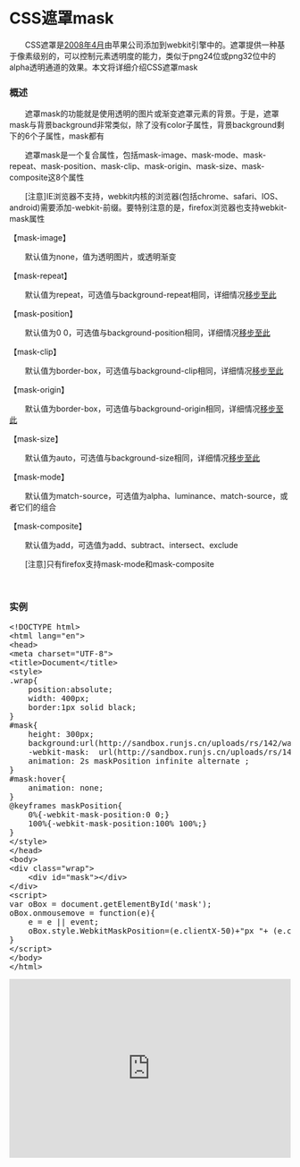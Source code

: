 # CSS遮罩mask

　　CSS遮罩是[2008年4月](https://www.webkit.org/blog/181/css-masks)由苹果公司添加到webkit引擎中的。遮罩提供一种基于像素级别的，可以控制元素透明度的能力，类似于png24位或png32位中的alpha透明通道的效果。本文将详细介绍CSS遮罩mask

### 概述

　　遮罩mask的功能就是使用透明的图片或渐变遮罩元素的背景。于是，遮罩mask与背景background非常类似，除了没有color子属性，背景background剩下的6个子属性，mask都有

　　遮罩mask是一个复合属性，包括mask-image、mask-mode、mask-repeat、mask-position、mask-clip、mask-origin、mask-size、mask-composite这8个属性

　　[注意]IE浏览器不支持，webkit内核的浏览器(包括chrome、safari、IOS、android)需要添加-webkit-前缀。要特别注意的是，firefox浏览器也支持webkit-mask属性

【mask-image】

　　默认值为none，值为透明图片，或透明渐变

【mask-repeat】

　　默认值为repeat，可选值与background-repeat相同，详细情况[移步至此](http://www.cnblogs.com/xiaohuochai/p/5221936.html#anchor3)

【mask-position】

　　默认值为0 0，可选值与background-position相同，详细情况[移步至此](http://www.cnblogs.com/xiaohuochai/p/5221936.html#anchor4)

【mask-clip】

　　默认值为border-box，可选值与background-clip相同，详细情况[移步至此](http://www.cnblogs.com/xiaohuochai/p/5221936.html#anchor7)

【mask-origin】

　　默认值为border-box，可选值与background-origin相同，详细情况[移步至此](http://www.cnblogs.com/xiaohuochai/p/5221936.html#anchor6)

【mask-size】

　　默认值为auto，可选值与background-size相同，详细情况[移步至此](http://www.cnblogs.com/xiaohuochai/p/5221936.html#anchor8)

【mask-mode】

　　默认值为match-source，可选值为alpha、luminance、match-source，或者它们的组合

【mask-composite】

　　默认值为add，可选值为add、subtract、intersect、exclude

　　[注意]只有firefox支持mask-mode和mask-composite

&nbsp;

### 实例

<div class="cnblogs_code">
<pre>&lt;!DOCTYPE html&gt;
&lt;html lang="en"&gt;
&lt;head&gt;
&lt;meta charset="UTF-8"&gt;
&lt;title&gt;Document&lt;/title&gt;
&lt;style&gt;
.wrap{
    position:absolute;
    width: 400px;
    border:1px solid black;
}
#mask{
    height: 300px;
    background:url(http://sandbox.runjs.cn/uploads/rs/142/wat3wtnz/dongzhi.jpg) lightblue;
    -webkit-mask:  url(http://sandbox.runjs.cn/uploads/rs/142/wat3wtnz/mask.png) no-repeat;
    animation: 2s maskPosition infinite alternate ;
}
#mask:hover{
    animation: none;
}
@keyframes maskPosition{
    0%{-webkit-mask-position:0 0;}
    100%{-webkit-mask-position:100% 100%;}
}
&lt;/style&gt;
&lt;/head&gt;
&lt;body&gt;
&lt;div class="wrap"&gt;
    &lt;div id="mask"&gt;&lt;/div&gt;    
&lt;/div&gt;
&lt;script&gt;
var oBox = document.getElementById('mask');
oBox.onmousemove = function(e){
    e = e || event;
    oBox.style.WebkitMaskPosition=(e.clientX-50)+"px "+ (e.clientY-50)+"px";
}    
&lt;/script&gt;
&lt;/body&gt;
&lt;/html&gt;</pre>
</div>

<iframe style="width: 100%; height: 320px;" src="https://demo.xiaohuochai.site/css/mask/m1.html" frameborder="0" width="320" height="240"></iframe>

